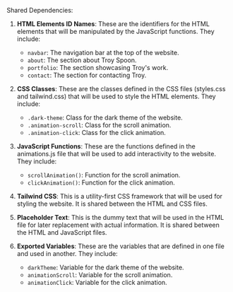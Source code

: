 Shared Dependencies:

1. **HTML Elements ID Names**: These are the identifiers for the HTML elements that will be manipulated by the JavaScript functions. They include:
   - `navbar`: The navigation bar at the top of the website.
   - `about`: The section about Troy Spoon.
   - `portfolio`: The section showcasing Troy's work.
   - `contact`: The section for contacting Troy.

2. **CSS Classes**: These are the classes defined in the CSS files (styles.css and tailwind.css) that will be used to style the HTML elements. They include:
   - `.dark-theme`: Class for the dark theme of the website.
   - `.animation-scroll`: Class for the scroll animation.
   - `.animation-click`: Class for the click animation.

3. **JavaScript Functions**: These are the functions defined in the animations.js file that will be used to add interactivity to the website. They include:
   - `scrollAnimation()`: Function for the scroll animation.
   - `clickAnimation()`: Function for the click animation.

4. **Tailwind CSS**: This is a utility-first CSS framework that will be used for styling the website. It is shared between the HTML and CSS files.

5. **Placeholder Text**: This is the dummy text that will be used in the HTML file for later replacement with actual information. It is shared between the HTML and JavaScript files.

6. **Exported Variables**: These are the variables that are defined in one file and used in another. They include:
   - `darkTheme`: Variable for the dark theme of the website.
   - `animationScroll`: Variable for the scroll animation.
   - `animationClick`: Variable for the click animation.